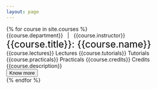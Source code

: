 ```yaml
---
layout: page
---
```


<div class="courselist">
{% for course in site.courses %}
    <div class="coursecard grow box">
        <div class="deptandinst">
            <span class="dept"> {{course.department}} </span> &nbsp; | &nbsp; <span class="inst">{{course.instructor}}</span>
        </div>
        <div class="coursedetail">
            <div style="font-size:25px; color:black;" >{{course.title}}: {{course.name}}</div>
        </div>
        <div class="LTPC">
            <span class="lec"><i class="fa-solid fa-chalkboard-user"></i> {{course.lectures}} Lectures </span>
            <span class="tut"><i class="fa-solid fa-comment-dots"></i> {{course.tutorials}} Tutorials </span>
            <span class="pra"><i class="fa-solid fa-flask"></i> {{course.practicals}} Practicals </span>
            <span class="cre"><i class="fa-solid fa-graduation-cap"></i> {{course.credits}} Credits </span>
        </div>
        <div class="desc">{{course.description}}</div>
        <!-- <div class="knowmore"><a href="{{course.url | relative_url}}">Know more</a></div> -->
        <a href="{{course.url | relative_url}}"><button type="button" class="btn btn-info knowmore">Know more</button></a>
    </div>
{% endfor %}
</div>

